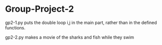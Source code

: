 # Group-Project-2
gp2-1.py puts the double loop i,j in the main part, rather than in the defined functions.

gp2-2.py makes a movie of the sharks and fish while they swim
